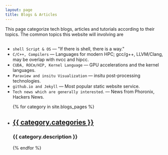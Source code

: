 ```yaml
---
layout: page
title: Blogs & Articles
---
```



This page categorize tech blogs, articles and tutorials according to their topics. The common topics this website will involving are
##
 - `shell Script & OS` &mdash; "If there is shell, there is a way."
 - `C/C++, Compilers` &mdash; Languages for modern HPC; gcc/g++, LLVM/Clang, may be overlap with nvcc and hipcc.
 - `CUDA, ROCm/HIP, Kernel Language` &mdash; GPU accelerations and the kernel languages.
 - `Paraview and insitu Visualization` &mdash; insitu post-processing technologies.
 - `github.io and Jekyll` &mdash; Most popular static website service.
 - `Tech news which are generally interested`. &mdash; News from Phoronix, Hackers News.

<ul>
  {% for category in site.blogs_pages %}
    <li>
      <h2><a href="{{ category.url }}">{{ category.categories }}</a></h2>
      <h3>{{ category.description }}</h3>
      <!---<p>{{ author.content | markdownify }}</p> --->
    </li>
  {% endfor %}
</ul>

